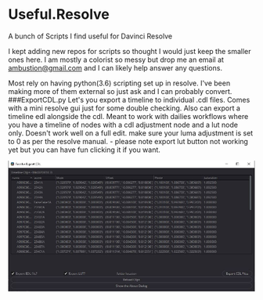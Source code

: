 # Useful.Resolve
A bunch of Scripts I find useful for Davinci Resolve

I kept adding new repos for scripts so thought I would just keep the smaller ones here. I am mostly a colorist so messy but drop me an email at ambustion@gmail.com and I can likely help answer any questions.

Most rely on having python(3.6) scripting set up in resolve. I've been making more of them external so just ask and I can probably convert. 
###ExportCDL.py
Let's you export a timeline to individual .cdl files. Comes with a mini resolve gui just for some double checking. Also can export a timeline edl alongside the cdl. 
Meant to work with dailies workflows where you have a timeline of nodes with a cdl adjustment node and a lut node only. Doesn't work well on a full edit.
make sure your luma adjustment is set to 0 as per the resolve manual. - please note export lut button not working yet but you can have fun clicking it if you want.

![Alt text](Assets/ExportCDL.jpg?raw=true "ExportCDL")
